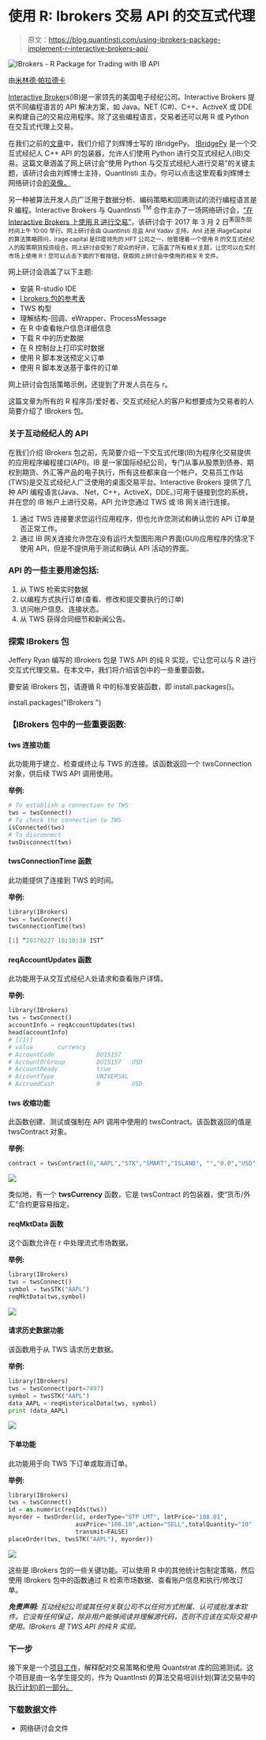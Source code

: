 # 使用 R: Ibrokers 交易 API 的交互式代理

> 原文：<https://blog.quantinsti.com/using-ibrokers-package-implement-r-interactive-brokers-api/>

![IBrokers - R Package for Trading with IB API](img/c28971258d003baf6a1af7de36da2799.png)

由[米林德·帕拉德卡](https://www.linkedin.com/in/milind-paradkar-b37292107/)

[Interactive Broker](https://www.google.co.in/aclk?sa=l&ai=DChcSEwjcoOS-y__ZAhWQJCsKHaXJBGYYABAAGgJzZg&sig=AOD64_2zZONyPB6qG2qL0wb6q0agbYvCcw&q=&ved=0ahUKEwis-9y-y__ZAhWLp48KHfrdDYYQ0QwIJA&adurl=)s(IB)是一家领先的美国电子经纪公司。Interactive Brokers 提供不同编程语言的 API 解决方案，如 Java。NET (C#)、C++、ActiveX 或 DDE 来构建自己的交易应用程序。除了这些编程语言，交易者还可以用 R 或 Python 在交互式代理上交易。

在我们之前的[文章](https://blog.quantinsti.com/implement-python-in-interactive-brokers-api/)中，我们介绍了刘辉博士写的 IBridgePy。 [IBridgePy](https://quantra.quantinsti.com/course/Automated-Trading-IBridgePY-Interactive-Brokers-Platform) 是一个交互式经纪人 C++ API 的包装器，允许人们使用 Python 进行交互式经纪人(IB)交易。这篇文章涵盖了网上研讨会“使用 Python 与交互式经纪人进行交易”的关键主题，该研讨会由刘辉博士主持，QuantInsti 主办。你可以点击这里观看刘辉博士网络研讨会[的录像。](https://www.youtube.com/watch?v=Cg3gejGX3Xk)

另一种被算法开发人员广泛用于数据分析、编码策略和回溯测试的流行编程语言是 R 编程。Interactive Brokers 与 QuantInsti <sup>TM</sup> 合作主办了一场网络研讨会，[“在 Interactive Brokers 上使用 R 进行交易”](https://www.youtube.com/watch?v=gdQ_svOV7kc)，该研讨会于 2017 年 3 月 2 日<sup>美国东部时间上午 10:00 举行。网上研讨会由 QuantInsti 总监 Anil Yadav 主持。Anil 还是 iRageCapital 的算法策略顾问，irage capital 是印度领先的 HFT 公司之一，他管理着一个使用 R 的交互式经纪人的股票期货投资组合。网上研讨会受到了观众的好评，它涵盖了所有相关主题，让您可以在实时市场上使用 R！您可以点击下面的下载按钮，获取网上研讨会中使用的相关 R 文件。</sup>

网上研讨会涵盖了以下主题:

*   安装 R-studio IDE
*   [I brokers 包的参考表](https://cran.r-project.org/web/packages/IBrokers/IBrokers.pdf)
*   TWS 构型
*   理解结构-回调、eWrapper、ProcessMessage
*   在 R 中查看帐户信息详细信息
*   下载 R 中的历史数据
*   在 R 控制台上打印实时数据
*   使用 R 脚本发送预定义订单
*   使用 R 脚本发送基于事件的订单

网上研讨会包括策略示例，还提到了开发人员在与 r。

这篇文章为所有的 R 程序员/爱好者、交互式经纪人的客户和想要成为交易者的人简要介绍了 IBrokers 包。

### **关于互动经纪人的 API**

在我们介绍 IBrokers 包之前，先简要介绍一下交互式代理(IB)为程序化交易提供的应用程序编程接口(API)。IB 是一家国际经纪公司，专门从事从股票到债券、期权到期货、外汇等产品的电子执行，所有这些都来自一个帐户。交易员工作站(TWS)是交互式经纪人广泛使用的桌面交易平台。Interactive Brokers 提供了几种 API 编程语言(Java、.Net，C++，ActiveX，DDE。)可用于链接到您的系统，并在您的 IB 帐户上进行交易。API 允许您通过 TWS 或 IB 网关进行连接。

1.  通过 TWS 连接要求您运行应用程序，但也允许您测试和确认您的 API 订单是否正常工作。
2.  通过 IB 网关连接允许您在没有运行大型图形用户界面(GUI)应用程序的情况下使用 API，但是不提供用于测试和确认 API 活动的界面。

### **API 的一些主要用途包括:**

1.  从 TWS 检索实时数据
2.  以编程方式执行订单(查看、修改和提交要执行的订单)
3.  访问帐户信息、连接状态。
4.  从 TWS 获得合同细节和新闻公告。

### **探索 IBrokers 包**

Jeffery Ryan 编写的 IBrokers 包是 TWS API 的纯 R 实现，它让您可以与 R 进行交互式代理交易。在本文中，我们将介绍该包中的一些重要函数。

要安装 IBrokers 包，请遵循 R 中的标准安装函数，即 install.packages()。

install.packages("IBrokers ")

### 【IBrokers 包中的一些重要函数:

#### **tws 连接功能**

此功能用于建立、检查或终止与 TWS 的连接。该函数返回一个 twsConnection 对象，供后续 TWS API 调用使用。

**举例:**

```py
# To establish a connection to TWS
tws = twsConnect()
# To check the connection to TWS
isConnected(tws)
# To disconnect 
twsDisconnect(tws)
```

#### **twsConnectionTime 函数**

此功能提供了连接到 TWS 的时间。

**举例:**

```py
library(IBrokers)
tws = twsConnect()
twsConnectionTime(tws)

[1] “20170227 10:10:38 IST”
```

#### **reqAccountUpdates 函数**

此功能用于从交互式经纪人处请求和查看账户详情。

**举例:**

```py
library(IBrokers)
tws = twsConnect()
accountInfo = reqAccountUpdates(tws)
head(accountInfo)
# [[1]]
# value       currency
# AccountCode            DU15157
# AccountOrGroup         DU15157   USD
# AccountReady           true
# AccountType            UNIVERSAL
# AccruedCash            0         USD
```

#### **tws 收缩功能**

此函数创建、测试或强制在 API 调用中使用的 twsContract。该函数返回的值是 twsContract 对象。

**举例:**

```py
contract = twsContract(0,"AAPL","STK","SMART","ISLAND", "","0.0","USD","","","",NULL,NULL,"0")
```

![](img/02e10d10689acdde58706f0f6ca8b4d0.png)

类似地，有一个 **twsCurrency** 函数，它是 twsContract 的包装器，使“货币/外汇”合约更容易指定。

#### **reqMktData 函数**

这个函数允许在 r 中处理流式市场数据。

**举例:**

```py
library(IBrokers)
tws = twsConnect()
symbol = twsSTK("AAPL")
reqMktData(tws,symbol)

```

![](img/6a9edb7dd9c2cbaa612eb917e8909e03.png)

#### **请求历史数据功能**

该函数用于从 TWS 请求历史数据。

**举例:**

```py
library(IBrokers)
tws = twsConnect(port=7497)
symbol = twsSTK("AAPL")
data_AAPL = reqHistoricalData(tws, symbol)
print (data_AAPL)

```

![](img/8f658167d4d03032ca0087d58af7b913.png)

#### **下单功能**

此功能用于向 TWS 下订单或取消订单。

**举例:**

```py
library(IBrokers)
tws = twsConnect()
id = as.numeric(reqIds(tws))
myorder = twsOrder(id, orderType="STP LMT", lmtPrice="108.01",
                   auxPrice="108.10",action="SELL",totalQuantity="10"
                   transmit=FALSE)    
placeOrder(tws, twsSTK("AAPL"), myorder))
```

![](img/655841307d2da3eff11955e261ba59ad.png)

这些是 IBrokers 包的一些关键功能。可以使用 R 中的其他统计包制定策略，然后使用 IBrokers 包中的函数通过 R 检索市场数据、查看账户信息和执行/修改订单。

***免责声明:** 互动经纪公司或其任何关联公司不以任何方式附属、认可或批准本软件。它没有任何保证，除非用户能够阅读并理解源代码，否则不应该在实际交易中使用。IBrokers 是 TWS API 的纯 R 实现。*

### **下一步**

接下来是一个[项目工作](https://blog.quantinsti.com/pair-trading-strategy-backtesting-using-quantstrat/)，解释配对交易策略和使用 Quantstrat 库的回溯测试。这个项目是由一名学生提交的，作为 QuantInsti 的算法交易培训计划(算法交易中的[执行计划)的一部分。](https://www.quantinsti.com/)

### **下载数据文件**

*   网络研讨会文件